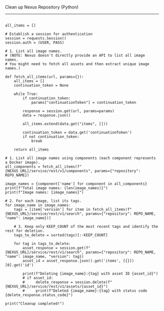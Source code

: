 Clean up Nexus Repository (Python)

----------------------------------------------------------------------
<pre>
    <code>        
all_items = []

# Establish a session for authentication
session = requests.Session()
session.auth = (USER, PASS)

# 1. List all image names.
# (NOTE: Nexus doesn't directly provide an API to list all image names.
# You might need to fetch all assets and then extract unique image names.)

def fetch_all_items(url, params={}):
    all_items = []
    continuation_token = None
    
    while True:
        if continuation_token:
            params["continuationToken"] = continuation_token
        
        response = session.get(url, params=params)
        data = response.json()
        
        all_items.extend(data.get("items", []))
        
        continuation_token = data.get('continuationToken')
        if not continuation_token:
            break

    return all_items

# 1. List all image names using components (each component represents a Docker image).
all_components = fetch_all_items(f"{NEXUS_URL}/service/rest/v1/components", params={"repository": REPO_NAME})

image_names = {component['name'] for component in all_components}
print(f"Total image names: {len(image_names)}")
print(f"Image names: {image_names}")

# 2. For each image, list its tags.
for image_name in image_names:
    tags = [item['version'] for item in fetch_all_items(f"{NEXUS_URL}/service/rest/v1/search", params={"repository": REPO_NAME, "name": image_name})]

    # 3. Keep only KEEP_COUNT of the most recent tags and identify the rest for deletion.
    tags_to_delete = sorted(tags)[:-KEEP_COUNT]
    
    for tag in tags_to_delete:
        asset_response = session.get(f"{NEXUS_URL}/service/rest/v1/search", params={"repository": REPO_NAME, "name": image_name, "version": tag})
        asset_id = asset_response.json().get('items', [{}])[0].get('id')
        
        print(f"Deleting {image_name}:{tag} with asset ID {asset_id}")
        # if asset_id:
        #     delete_response = session.delete(f"{NEXUS_URL}/service/rest/v1/assets/{asset_id}")
        #     print(f"Deleted {image_name}:{tag} with status code {delete_response.status_code}")

print("Cleanup completed!")
    </code>
</pre>
        
